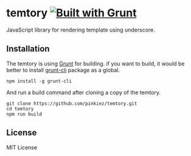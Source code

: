 # temtory  [![Built with Grunt](https://cdn.gruntjs.com/builtwith.svg)](http://gruntjs.com/)

JavaScript library for rendering template using underscore.

## Installation
The temtory is using [Grunt](https://github.com/gruntjs/grunt) for building.
if you want to build, it would be better to install [grunt-cli](https://github.com/gruntjs/grunt-cli) package as a global.
```
npm install -g grunt-cli
```
And run a build command after cloning a copy of the temtory.
```
git clone https://github.com/pinkiez/temtory.git
cd temtory
npm run build
```

## License
MIT License
